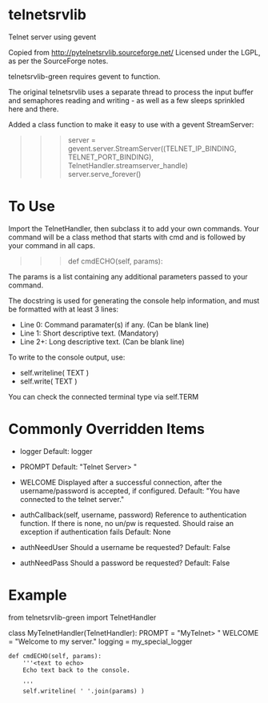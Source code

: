 telnetsrvlib
============

Telnet server using gevent

Copied from http://pytelnetsrvlib.sourceforge.net/
Licensed under the LGPL, as per the SourceForge notes.

telnetsrvlib-green requires gevent to function.

The original telnetsrvlib uses a separate thread to process the input buffer and
semaphores reading and writing - as well as a few sleeps sprinkled here and there.

Added a class function to make it easy to use with a gevent StreamServer:

>>> server = gevent.server.StreamServer((TELNET_IP_BINDING, TELNET_PORT_BINDING), TelnetHandler.streamserver_handle)
>>> server.serve_forever()


# To Use #

Import the TelnetHandler, then subclass it to add your own commands.  Your command
will be a class method that starts with cmd and is followed by your command in all caps.
>>> def cmdECHO(self, params):

The params is a list containing any additional parameters passed to your command.

The docstring is used for generating the console help information, and must be formatted
with at least 3 lines:

 * Line 0:  Command paramater(s) if any. (Can be blank line)
 * Line 1:  Short descriptive text. (Mandatory)
 * Line 2+: Long descriptive text. (Can be blank line)

To write to the console output, use:
 
 * self.writeline( TEXT ) 
 * self.write( TEXT )

You can check the connected terminal type via self.TERM


# Commonly Overridden Items #


 * logger
     Default: logger

 * PROMPT
     Default: "Telnet Server> "
     
 * WELCOME
     Displayed after a successful connection, 
     after the username/password is accepted, 
     if configured.
     Default: "You have connected to the telnet server."
     
 * authCallback(self, username, password) 
     Reference to authentication function. If
     there is none, no un/pw is requested. Should
     raise an exception if authentication fails
     Default: None

 * authNeedUser 
     Should a username be requested?
     Default: False

 * authNeedPass
     Should a password be requested?
     Default: False


# Example #

from telnetsrvlib-green import TelnetHandler

class MyTelnetHandler(TelnetHandler):
    PROMPT = "MyTelnet> "
    WELCOME = "Welcome to my server."
    logging = my_special_logger
    
    def cmdECHO(self, params):
        '''<text to echo>
        Echo text back to the console.
        
        '''
        self.writeline( ' '.join(params) )
        

